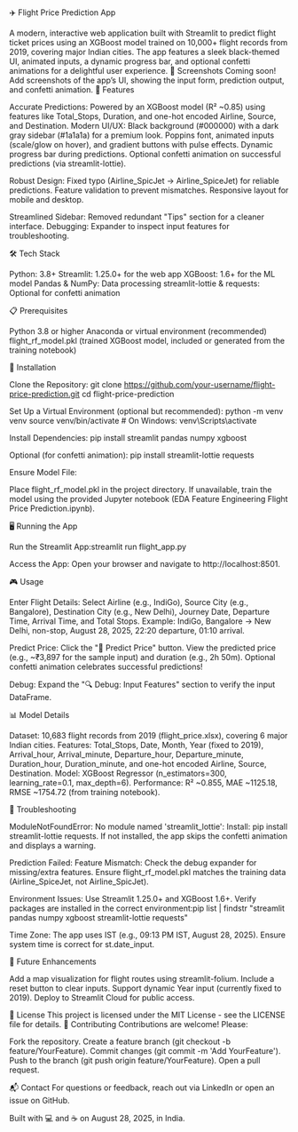✈️ Flight Price Prediction App

A modern, interactive web application built with Streamlit to predict flight ticket prices using an XGBoost model trained on 10,000+ flight records from 2019, covering major Indian cities. The app features a sleek black-themed UI, animated inputs, a dynamic progress bar, and optional confetti animations for a delightful user experience.
📸 Screenshots
Coming soon! Add screenshots of the app’s UI, showing the input form, prediction output, and confetti animation.
🌟 Features

Accurate Predictions: Powered by an XGBoost model (R² ~0.85) using features like Total_Stops, Duration, and one-hot encoded Airline, Source, and Destination.
Modern UI/UX:
Black background (#000000) with a dark gray sidebar (#1a1a1a) for a premium look.
Poppins font, animated inputs (scale/glow on hover), and gradient buttons with pulse effects.
Dynamic progress bar during predictions.
Optional confetti animation on successful predictions (via streamlit-lottie).


Robust Design:
Fixed typo (Airline_SpicJet → Airline_SpiceJet) for reliable predictions.
Feature validation to prevent mismatches.
Responsive layout for mobile and desktop.


Streamlined Sidebar: Removed redundant "Tips" section for a cleaner interface.
Debugging: Expander to inspect input features for troubleshooting.

🛠️ Tech Stack

Python: 3.8+
Streamlit: 1.25.0+ for the web app
XGBoost: 1.6+ for the ML model
Pandas & NumPy: Data processing
streamlit-lottie & requests: Optional for confetti animation

📋 Prerequisites

Python 3.8 or higher
Anaconda or virtual environment (recommended)
flight_rf_model.pkl (trained XGBoost model, included or generated from the training notebook)

🚀 Installation

Clone the Repository:
git clone https://github.com/your-username/flight-price-prediction.git
cd flight-price-prediction


Set Up a Virtual Environment (optional but recommended):
python -m venv venv
source venv/bin/activate  # On Windows: venv\Scripts\activate


Install Dependencies:
pip install streamlit pandas numpy xgboost

Optional (for confetti animation):
pip install streamlit-lottie requests


Ensure Model File:

Place flight_rf_model.pkl in the project directory. If unavailable, train the model using the provided Jupyter notebook (EDA Feature Engineering Flight Price Prediction.ipynb).



🖥️ Running the App

Run the Streamlit App:streamlit run flight_app.py


Access the App:
Open your browser and navigate to http://localhost:8501.



🎮 Usage

Enter Flight Details:
Select Airline (e.g., IndiGo), Source City (e.g., Bangalore), Destination City (e.g., New Delhi), Journey Date, Departure Time, Arrival Time, and Total Stops.
Example: IndiGo, Bangalore → New Delhi, non-stop, August 28, 2025, 22:20 departure, 01:10 arrival.


Predict Price:
Click the "🚀 Predict Price" button.
View the predicted price (e.g., ~₹3,897 for the sample input) and duration (e.g., 2h 50m).
Optional confetti animation celebrates successful predictions!


Debug:
Expand the "🔍 Debug: Input Features" section to verify the input DataFrame.



📊 Model Details

Dataset: 10,683 flight records from 2019 (flight_price.xlsx), covering 6 major Indian cities.
Features: Total_Stops, Date, Month, Year (fixed to 2019), Arrival_hour, Arrival_minute, Departure_hour, Departure_minute, Duration_hour, Duration_minute, and one-hot encoded Airline, Source, Destination.
Model: XGBoost Regressor (n_estimators=300, learning_rate=0.1, max_depth=6).
Performance: R² ~0.855, MAE ~1125.18, RMSE ~1754.72 (from training notebook).

🐛 Troubleshooting

ModuleNotFoundError: No module named 'streamlit_lottie':
Install: pip install streamlit-lottie requests.
If not installed, the app skips the confetti animation and displays a warning.


Prediction Failed: Feature Mismatch:
Check the debug expander for missing/extra features.
Ensure flight_rf_model.pkl matches the training data (Airline_SpiceJet, not Airline_SpicJet).


Environment Issues:
Use Streamlit 1.25.0+ and XGBoost 1.6+.
Verify packages are installed in the correct environment:pip list | findstr "streamlit pandas numpy xgboost streamlit-lottie requests"




Time Zone: The app uses IST (e.g., 09:13 PM IST, August 28, 2025). Ensure system time is correct for st.date_input.

🔮 Future Enhancements

Add a map visualization for flight routes using streamlit-folium.
Include a reset button to clear inputs.
Support dynamic Year input (currently fixed to 2019).
Deploy to Streamlit Cloud for public access.

📜 License
This project is licensed under the MIT License - see the LICENSE file for details.
🤝 Contributing
Contributions are welcome! Please:

Fork the repository.
Create a feature branch (git checkout -b feature/YourFeature).
Commit changes (git commit -m 'Add YourFeature').
Push to the branch (git push origin feature/YourFeature).
Open a pull request.

📬 Contact
For questions or feedback, reach out via LinkedIn or open an issue on GitHub.

Built with 💻 and ☕ on August 28, 2025, in India.
